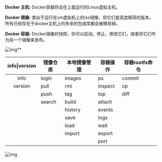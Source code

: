 

**Docker 主机:**  Docker容器将会在上面运行的Linux虚拟主机。

**Docker 镜像:**  类似于运行在vm虚拟机上的iso镜像，但它们是高度精简的版本。所有已经存在于docker主机上的多余的包或库都会被移除掉。

**Docker 容器:** Docker镜像的快照，你可以启动、停止、修改它们，或者将它们作为另一个镜像来发布。

![img](https://images2015.cnblogs.com/blog/280044/201706/280044-20170601175556211-1614443760.jpg)**





| info\|version | 镜像仓库 | 本地镜像管理 | 容器操作 | 容器rootfs命令 |
| :-----------: | -------- | ------------ | -------- | -------------- |
|     info      | login    | images       | ps       | commit         |
|    version    | pull     | rmi          | inspect  | cp             |
|               | push     | tag          | top      | diff           |
|               | search   | build        | attach   |                |
|               |          | history      | events   |                |
|               |          | save         | logs     |                |
|               |          | load         | wait     |                |
|               |          | import       | export   |                |
|               |          |              | port     |                |



#### 



![img](https://gimg2.baidu.com/image_search/src=http%3A%2F%2Fimg2020.cnblogs.com%2Fblog%2F821814%2F202101%2F821814-20210109102912082-1978951306.png&refer=http%3A%2F%2Fimg2020.cnblogs.com&app=2002&size=f9999,10000&q=a80&n=0&g=0n&fmt=jpeg?sec=1631259063&t=9fcefe8f332d1c09dc96bd5072764d92)
